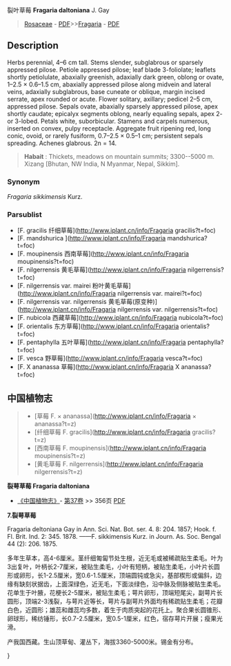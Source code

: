 裂叶草莓 **Fragaria daltoniana** J. Gay

> [Rosaceae](http://www.iplant.cn/info/Rosaceae?t=foc) - [PDF](http://www.iplant.cn/foc/pdf/Rosaceae.pdf)>>[Fragaria](http://www.iplant.cn/info/Fragaria?t=foc) - [PDF](http://www.iplant.cn/foc/pdf/Fragaria.pdf)

## Description

Herbs perennial, 4–6 cm tall. Stems slender, subglabrous or sparsely appressed pilose. Petiole appressed pilose; leaf blade 3-foliolate; leaflets shortly petiolulate, abaxially greenish, adaxially dark green, oblong or ovate, 1–2.5 × 0.6–1.5 cm, abaxially appressed pilose along midvein and lateral veins, adaxially subglabrous, base cuneate or oblique, margin incised serrate, apex rounded or acute. Flower solitary, axillary; pedicel 2–5 cm, appressed pilose. Sepals ovate, abaxially sparsely appressed pilose, apex shortly caudate; epicalyx segments oblong, nearly equaling sepals, apex 2- or 3-lobed. Petals white, suborbicular. Stamens and carpels numerous, inserted on convex, pulpy receptacle. Aggregate fruit ripening red, long conic, ovoid, or rarely fusiform, 0.7–2.5 × 0.5–1 cm; persistent sepals spreading. Achenes glabrous. 2n = 14.


> **Habait** : 
> Thickets, meadows on mountain summits; 3300--5000 m. Xizang [Bhutan, NW India, N Myanmar, Nepal, Sikkim].

### Synonym
*Fragaria sikkimensis* Kurz.



### Parsublist

* [F.  gracilis  纤细草莓](http://www.iplant.cn/info/Fragaria gracilis?t=foc)
* [F.  mandshurica  ](http://www.iplant.cn/info/Fragaria mandshurica?t=foc)
* [F.  moupinensis  西南草莓](http://www.iplant.cn/info/Fragaria moupinensis?t=foc)
* [F.  nilgerrensis  黄毛草莓](http://www.iplant.cn/info/Fragaria nilgerrensis?t=foc)
* [F.  nilgerrensis var. mairei  粉叶黄毛草莓](http://www.iplant.cn/info/Fragaria nilgerrensis var. mairei?t=foc)
* [F.  nilgerrensis var. nilgerrensis  黄毛草莓(原变种)](http://www.iplant.cn/info/Fragaria nilgerrensis var. nilgerrensis?t=foc)
* [F.  nubicola  西藏草莓](http://www.iplant.cn/info/Fragaria nubicola?t=foc)
* [F.  orientalis  东方草莓](http://www.iplant.cn/info/Fragaria orientalis?t=foc)
* [F.  pentaphylla  五叶草莓](http://www.iplant.cn/info/Fragaria pentaphylla?t=foc)
* [F.  vesca  野草莓](http://www.iplant.cn/info/Fragaria vesca?t=foc)
* [F.  X ananassa  草莓](http://www.iplant.cn/info/Fragaria X ananassa?t=foc)


## 中国植物志

> * [草莓  F.  × ananassa](http://www.iplant.cn/info/Fragaria × ananassa?t=z)
> * [纤细草莓  F.  gracilis](http://www.iplant.cn/info/Fragaria gracilis?t=z)
> * [西南草莓  F.  moupinensis](http://www.iplant.cn/info/Fragaria moupinensis?t=z)
> * [黄毛草莓  F.  nilgerrensis](http://www.iplant.cn/info/Fragaria nilgerrensis?t=z)


**裂萼草莓 Fragaria daltoniana**

* [《中国植物志》](http://www.iplant.cn/frps)- [第37卷](http://www.iplant.cn/frps/vol/37) >> 356页 [PDF](http://www.iplant.cn/frps/pdf/37/356.PDF)


**7.裂萼草莓**

Fragaria deltoniana Gay in Ann. Sci. Nat. Bot. ser. 4. 8: 204. 1857; Hook. f. Fl. Brit. Ind. 2: 345. 1878. ——F. sikkimensis Kurz. in Journ. As. Soc. Bengal 44 (2): 206. 1875.

多年生草本，高4-6厘米。茎纤细匍匐节处生根，近无毛或被稀疏贴生柔毛。叶为3出复叶，叶柄长2-7厘米，被贴生柔毛，小叶有短柄，被贴生柔毛，小叶片长圆形或卵形，长1-2.5厘米，宽0.6-1.5厘米，顶端圆钝或急尖，基部楔形或偏斜，边缘有缺刻状据齿，上面深绿色，近无毛，下面淡绿色，沿中脉及侧脉被贴生柔毛。花单生于叶腋，花梗长2-5厘米，被贴生柔毛；萼片卵形，顶端短尾尖，副萼片长圆形，顶端2-3浅裂，与萼片近等长，萼片与副萼片外面均有稀疏贴生柔毛；花瓣白色，近圆形；雄蕊和雌蕊均多数，着生于肉质突起的花托上。聚合果长圆锥形、卵球形，稀纺锤形，长0.7-2.5厘米，宽0.5-1厘米，红色，宿存萼片开展；瘦果光滑。

产我国西藏。生山顶草甸、灌丛下，海拔3360-5000米。锡金有分布。



}